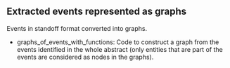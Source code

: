 ## Extracted events represented as graphs
Events in standoff format converted into graphs.


- graphs_of_events_with_functions: Code to construct a graph from the events identified in the whole abstract (only entities that are part of the events are considered as nodes in the graphs).
